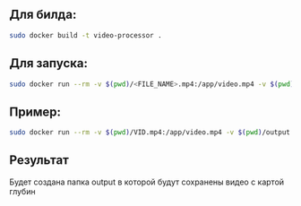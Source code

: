 ## Для билда:
``` bash
sudo docker build -t video-processor .
```

## Для запуска:
``` bash
sudo docker run --rm -v $(pwd)/<FILE_NAME>.mp4:/app/video.mp4 -v $(pwd)/output:/app/output video-processor
```

## Пример:
``` bash
sudo docker run --rm -v $(pwd)/VID.mp4:/app/video.mp4 -v $(pwd)/output:/app/output video-processor
```

## Результат
Будет создана папка output в которой будут сохранены видео с картой глубин
